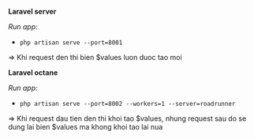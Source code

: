 **Laravel server**

_Run app:_
- `php artisan serve --port=8001`

=> Khi request den thi bien $values luon duoc tao moi


**Laravel octane**

_Run app:_
- `php artisan serve --port=8002 --workers=1 --server=roadrunner`

=> Khi request dau tien den thi khoi tao $values, nhung request sau do se dung lai bien $values ma khong khoi tao lai nua

